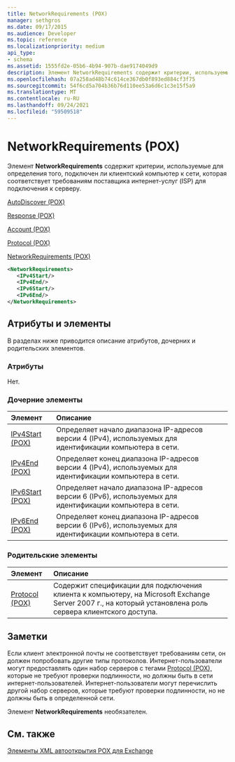 ```yaml
---
title: NetworkRequirements (POX)
manager: sethgros
ms.date: 09/17/2015
ms.audience: Developer
ms.topic: reference
ms.localizationpriority: medium
api_type:
- schema
ms.assetid: 1555fd2e-05b6-4b94-907b-dae9174049d9
description: Элемент NetworkRequirements содержит критерии, используемые для определения того, подключен ли клиентский компьютер к сети, которая соответствует требованиям поставщика интернет-услуг (ISP) для подключения к серверу.
ms.openlocfilehash: 07a258ad48b74c614ce367db0f893ed884cf3f75
ms.sourcegitcommit: 54f6cd5a704b36b76d110ee53a6d6c1c3e15f5a9
ms.translationtype: MT
ms.contentlocale: ru-RU
ms.lasthandoff: 09/24/2021
ms.locfileid: "59509518"
---
```

# <a name="networkrequirements-pox"></a>NetworkRequirements (POX)

Элемент **NetworkRequirements** содержит критерии, используемые для определения того, подключен ли клиентский компьютер к сети, которая соответствует требованиям поставщика интернет-услуг (ISP) для подключения к серверу. 
  
[AutoDiscover (POX)](autodiscover-pox.md)
  
[Response (POX)](response-pox.md)
  
[Account (POX)](account-pox.md)
  
[Protocol (POX)](protocol-pox.md)
  
[NetworkRequirements (POX)](networkrequirements-pox.md)
  
```xml
<NetworkRequirements>
   <IPv4Start/>
   <IPv4End/>
   <IPv6Start/>
   <IPv6End/>
</NetworkRequirements>
```

## <a name="attributes-and-elements"></a>Атрибуты и элементы

В разделах ниже приводится описание атрибутов, дочерних и родительских элементов.
  
### <a name="attributes"></a>Атрибуты

Нет.
  
### <a name="child-elements"></a>Дочерние элементы

|**Элемент**|**Описание**|
|:-----|:-----|
|[IPv4Start (POX)](ipv4start-pox.md) <br/> |Определяет начало диапазона IP-адресов версии 4 (IPv4), используемых для идентификации компьютера в сети.  <br/> |
|[IPv4End (POX)](ipv4end-pox.md) <br/> |Определяет конец диапазона IP-адресов версии 4 (IPv4), используемых для идентификации компьютера в сети.  <br/> |
|[IPv6Start (POX)](ipv6start-pox.md) <br/> |Определяет начало диапазона IP-адресов версии 6 (IPv6), используемых для идентификации компьютера в сети.  <br/> |
|[IPv6End (POX)](ipv6end-pox.md) <br/> |Определяет конец диапазона IP-адресов версии 6 (IPv6), используемых для идентификации компьютера в сети.  <br/> |
   
### <a name="parent-elements"></a>Родительские элементы

|**Элемент**|**Описание**|
|:-----|:-----|
|[Protocol (POX)](protocol-pox.md) <br/> |Содержит спецификации для подключения клиента к компьютеру, на Microsoft Exchange Server 2007 г., на который установлена роль сервера клиентского доступа.  <br/> |
   
## <a name="remarks"></a>Заметки

Если клиент электронной почты не соответствует требованиям сети, он должен попробовать другие типы протоколов. Интернет-пользователи могут предоставлять один набор серверов с тегами [Protocol (POX),](protocol-pox.md) которые не требуют проверки подлинности, но должны быть в сети интернет-пользователей. Интернет-пользователи могут перечислить другой набор серверов, которые требуют проверки подлинности, но не должны быть в определенной сети. 
  
Элемент **NetworkRequirements** необязателен. 
  
## <a name="see-also"></a>См. также



[Элементы XML автооткрытия POX для Exchange](pox-autodiscover-xml-elements-for-exchange.md)


